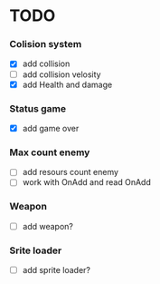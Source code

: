 
# TODO

### Colision system

- [x] add collision
- [ ] add collision velosity
- [x] add Health and damage

### Status game

- [x] add game over

### Max count enemy

- [ ] add resours count enemy
- [ ] work with OnAdd and read OnAdd

### Weapon

- [ ] add weapon?

### Srite loader

- [ ] add sprite loader?
